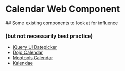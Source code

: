 # Calendar Web Component

## Some existing components to look at for influence
### (but not necessarily best practice)

* [jQuery UI Datepicker](http://jqueryui.com/demos/datepicker/)
* [Dojo Calendar](http://dojotoolkit.org/reference-guide/1.7/dijit/Calendar.html)
* [Mootools Calendar](http://electricprism.com/aeron/calendar/)
* [Kalendae](https://github.com/ChiperSoft/Kalendae)
